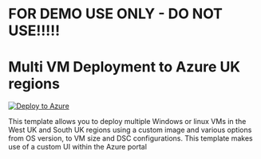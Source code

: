 # FOR DEMO USE ONLY - DO NOT USE!!!!!
# Multi VM Deployment to Azure UK regions

[![Deploy to Azure](https://aka.ms/deploytoazurebutton)](https://portal.azure.com/#create/Microsoft.Template/uri/https%3A%2F%2Fraw.githubusercontent.com%2Fbalticapprenticeships%2FAzure-Templates%2Fmaster%2Fmulti-vm-custom-deployment-current%2Fazuredeploy.json/createUIDefinitionUri/https%3A%2F%2Fraw.githubusercontent.com%2Fbalticapprenticeships%2FAzure-Templates%2Fmaster%2Fmulti-vm-custom-deployment-current%2FcreateUiDefinition.json)

This template allows you to deploy multiple Windows or linux VMs in the West UK and South UK regions using a custom image and various options from OS version, to VM size and DSC configurations. This template makes use of a custom UI within the Azure portal